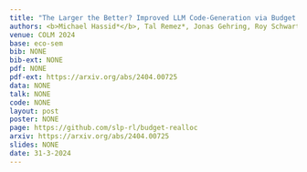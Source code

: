 ```yaml
---
title: "The Larger the Better? Improved LLM Code-Generation via Budget Reallocation"
authors: <b>Michael Hassid*</b>, Tal Remez*, Jonas Gehring, Roy Schwartz, Yossi Adi
venue: COLM 2024
base: eco-sem
bib: NONE
bib-ext: NONE
pdf: NONE
pdf-ext: https://arxiv.org/abs/2404.00725
data: NONE
talk: NONE
code: NONE
layout: post
poster: NONE
page: https://github.com/slp-rl/budget-realloc
arxiv: https://arxiv.org/abs/2404.00725
slides: NONE
date: 31-3-2024
---
```

